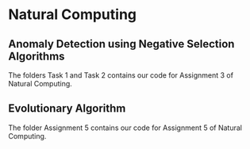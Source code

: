 # Natural Computing
## Anomaly Detection using Negative Selection Algorithms

The folders Task 1 and Task 2 contains our code for Assignment 3 of Natural Computing.

## Evolutionary Algorithm
The folder Assignment 5 contains our code for Assignment 5 of Natural Computing.
